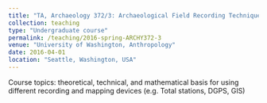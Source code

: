 ```yaml
---
title: "TA, Archaeology 372/3: Archaeological Field Recording Techniques"
collection: teaching
type: "Undergraduate course"
permalink: /teaching/2016-spring-ARCHY372-3
venue: "University of Washington, Anthropology"
date: 2016-04-01
location: "Seattle, Washington, USA"
---
```


Course topics: theoretical, technical, and mathematical basis for using different recording and mapping devices (e.g. Total stations, DGPS, GIS)